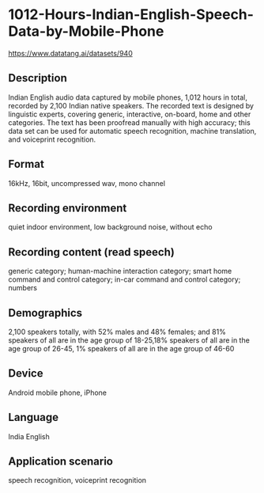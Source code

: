 # 1012-Hours-Indian-English-Speech-Data-by-Mobile-Phone
https://www.datatang.ai/datasets/940

## Description
Indian English audio data captured by mobile phones, 1,012 hours in total, recorded by 2,100 Indian native speakers. The recorded text is designed by linguistic experts, covering generic, interactive, on-board, home and other categories. The text has been proofread manually with high accuracy; this data set can be used for automatic speech recognition, machine translation, and voiceprint recognition.

## Format
16kHz, 16bit, uncompressed wav, mono channel

## Recording environment
quiet indoor environment, low background noise, without echo

## Recording content (read speech)
generic category; human-machine interaction category; smart home command and control category; in-car command and control category; numbers

## Demographics
2,100 speakers totally, with 52% males and 48% females; and 81% speakers of all are in the age group of 18-25,18% speakers of all are in the age group of 26-45, 1% speakers of all are in the age group of 46-60

## Device
Android mobile phone, iPhone

## Language
India English

## Application scenario
speech recognition, voiceprint recognition
